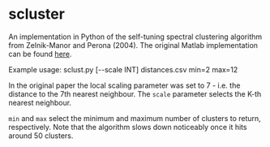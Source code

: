 # scluster
An implementation in Python of the self-tuning spectral clustering algorithm from Zelnik-Manor and Perona (2004).
The original Matlab implementation can be found [here](https://lihi.eew.technion.ac.il/files/Demos/SelfTuningClustering.html "Self-tuning spectral clustering project page").

Example usage: sclust.py [--scale INT] distances.csv min=2 max=12

In the original paper the local scaling parameter was set to 7 - i.e. the distance to the 7th nearest neighbour. The `scale` parameter selects the K-th nearest neighbour.

`min` and `max` select the minimum and maximum number of clusters to return, respectively. Note that the algorithm slows down noticeably once it hits around 50 clusters.
